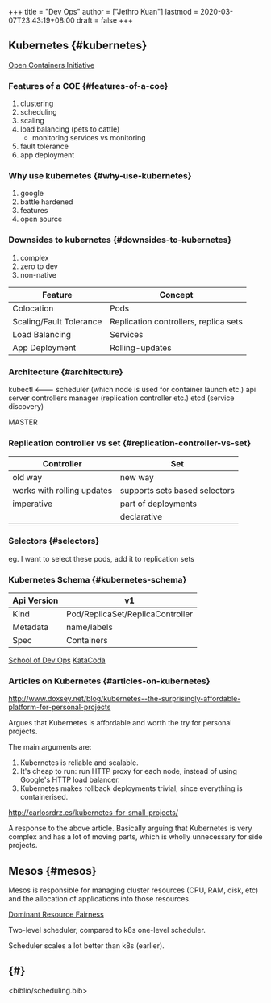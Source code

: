 +++
title = "Dev Ops"
author = ["Jethro Kuan"]
lastmod = 2020-03-07T23:43:19+08:00
draft = false
+++

## Kubernetes {#kubernetes}

[Open Containers Initiative](https://www.opencontainers.org/)


### Features of a COE {#features-of-a-coe}

1.  clustering
2.  scheduling
3.  scaling
4.  load balancing (pets to cattle)
    -   monitoring services vs monitoring
5.  fault tolerance
6.  app deployment


### Why use kubernetes {#why-use-kubernetes}

1.  google
2.  battle hardened
3.  features
4.  open source


### Downsides to kubernetes {#downsides-to-kubernetes}

1.  complex
2.  zero to dev
3.  non-native

| Feature                 | Concept                               |
|-------------------------|---------------------------------------|
| Colocation              | Pods                                  |
| Scaling/Fault Tolerance | Replication controllers, replica sets |
| Load Balancing          | Services                              |
| App Deployment          | Rolling-updates                       |


### Architecture {#architecture}

kubectl <--- scheduler (which node is used for container launch etc.)
             api server
             controllers manager (replication controller etc.)
             etcd (service discovery)

MASTER


### Replication controller vs set {#replication-controller-vs-set}

| Controller                 | Set                           |
|----------------------------|-------------------------------|
| old way                    | new way                       |
| works with rolling updates | supports sets based selectors |
| imperative                 | part of deployments           |
|                            | declarative                   |


### Selectors {#selectors}

eg. I want to select these pods, add it to replication sets


### Kubernetes Schema {#kubernetes-schema}

| Api Version | v1                               |
|-------------|----------------------------------|
| Kind        | Pod/ReplicaSet/ReplicaController |
| Metadata    | name/labels                      |
| Spec        | Containers                       |

[School of Dev Ops](https://github.com/schoolofdevops/course-outlines)
[KataCoda](https://katacoda.com/)


### Articles on Kubernetes {#articles-on-kubernetes}

<http://www.doxsey.net/blog/kubernetes--the-surprisingly-affordable-platform-for-personal-projects>

Argues that Kubernetes is affordable and worth the try for personal
projects.

The main arguments are:

1.  Kubernetes is reliable and scalable.
2.  It's cheap to run: run HTTP proxy for each node, instead of using
    Google's HTTP load balancer.
3.  Kubernetes makes rollback deployments trivial, since everything is
    containerised.

<http://carlosrdrz.es/kubernetes-for-small-projects/>

A response to the above article. Basically arguing that Kubernetes is
very complex and has a lot of moving parts, which is wholly
unnecessary for side projects.


## Mesos {#mesos}

Mesos is responsible for managing cluster resources (CPU, RAM, disk,
etc) and the allocation of applications into those resources.

[Dominant Resource Fairness](https://people.eecs.berkeley.edu/~alig/papers/drf.pdf)

Two-level scheduler, compared to k8s one-level scheduler.

Scheduler scales a lot better than k8s (earlier).


##  {#}

<biblio/scheduling.bib>
